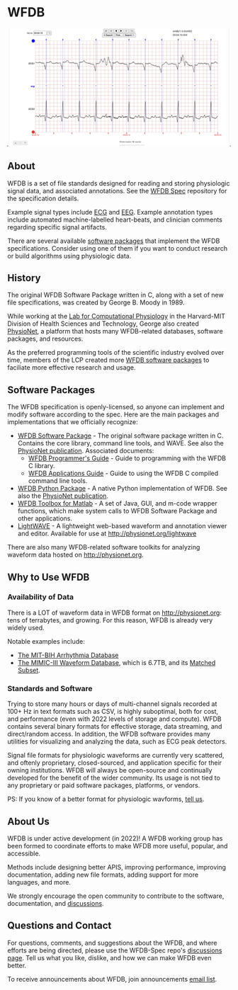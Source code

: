 # WFDB

![Waveforms](./resources/waveforms.png)

## About

WFDB is a set of file standards designed for reading and storing physiologic signal data, and associated annotations. See the [WFDB Spec](https://github.com/wfdb/wfdb-spec/) repository for the specification details.

Example signal types include [ECG](https://en.wikipedia.org/wiki/Electrocardiography) and [EEG](https://en.wikipedia.org/wiki/Electroencephalography). Example annotation types include automated machine-labelled heart-beats, and clinician comments regarding specific signal artifacts.

There are several available [software packages](#software-packages) that implement the WFDB specifications. Consider using one of them if you want to conduct research or build algorithms using physiologic data.

## History

The original WFDB Software Package written in C, along with a set of new file specifications, was created by George B. Moody in 1989.

While working at the [Lab for Computational Physiology](https://lcp.mit.edu/) in the Harvard-MIT Division of Health Sciences and Technology, George also created [PhysioNet](http://physionet.org), a platform that hosts many WFDB-related databases, software packages, and resources.

As the preferred programming tools of the scientific industry evolved over time, members of the LCP created more [WFDB software packages](#software-packages) to faciliate more effective research and usage.

## Software Packages

The WFDB specification is openly-licensed, so anyone can implement and modify software according to the spec. Here are the main packages and implementations that we officially recognize:

- [WFDB Software Package](https://github.com/bemoody/wfdb) - The original software package written in C. Contains the core library, command line tools, and WAVE. See also the [PhysioNet publication](https://physionet.org/content/wfdb/). Associated documents:
  - [WFDB Programmer's Guide](https://physionet.org/physiotools/wpg/) - Guide to programming with the WFDB C library.
  - [WFDB Applications Guide](https://physionet.org/physiotools/wag/wag.htm) - Guide to using the WFDB C compiled command line tools.
- [WFDB Python Package](https://github.com/MIT-LCP/wfdb-python/) - A native Python implementation of WFDB. See also the [PhysioNet publication](https://physionet.org/content/wfdb-python/).
- [WFDB Toolbox for Matlab](https://github.com/ikarosilva/wfdb-app-toolbox) - A set of Java, GUI, and m-code wrapper functions, which make system calls to WFDB Software Package and other applications.
- [LightWAVE](https://github.com/bemoody/lightwave) - A lightweight web-based waveform and annotation viewer and editor. Available for use at <http://physionet.org/lightwave>

There are also many WFDB-related software toolkits for analyzing waveform data hosted on <http://physionet.org>.

## Why to Use WFDB

### Availability of Data

There is a LOT of waveform data in WFDB format on <http://physionet.org>: tens of terrabytes, and growing. For this reason, WFDB is already very widely used.

Notable examples include:

- [The MIT-BIH Arrhythmia Database](https://physionet.org/content/mitdb/)
- [The MIMIC-III Waveform Database](https://physionet.org/content/mimic3wdb/1.0/), which is 6.7TB, and its [Matched Subset](https://physionet.org/content/mimic3wdb-matched/1.0/).

### Standards and Software

Trying to store many hours or days of multi-channel signals recorded at 100+ Hz in text formats such as CSV, is highly suboptimal, both for cost, and performance (even with 2022 levels of storage and compute). WFDB contains several binary formats for effective storage, data streaming, and direct/random access. In addition, the WFDB software provides many utilities for visualizing and analyzing the data, such as ECG peak detectors.

Signal file formats for physiologic waveforms are currently very scattered, and oftenly proprietary, closed-sourced, and application specific for their owning institutions. WFDB will always be open-source and continually developed for the benefit of the wider community. Its usage is not tied to any proprietary or paid software packages, platforms, or vendors.

PS: If you know of a better format for physiologic wavforms, [tell us](#questions-and-contact).

## About Us

WFDB is under active development (in 2022)! A WFDB working group has been formed to coordinate efforts to make WFDB more useful, popular, and accessible.

Methods include designing better APIS, improving performance, improving documentation, adding new file formats, adding support for more languages, and more.

We strongly encourage the open community to contribute to the software, documentation, and [discussions](https://github.com/wfdb/wfdb-spec/discussions).

## Questions and Contact

For questions, comments, and suggestions about the WFDB, and where efforts are being directed, please use the WFDB-Spec repo's [discussions page](https://github.com/wfdb/wfdb-spec/discussions). Tell us what you like, dislike, and how we can make WFDB even better.

To receive announcements about WFDB, join announcements [email list](https://groups.google.com/g/wfdb-users/).
